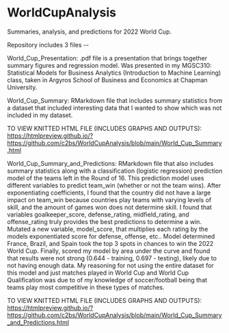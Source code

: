 # WorldCupAnalysis
Summaries, analysis, and predictions for 2022 World Cup.

Repository includes 3 files --

World_Cup_Presentation: .pdf file is a presentation that brings together summary figures and regression model. Was presented in my MGSC310: Statistical Models for Business Analytics (Introduction to Machine Learning) class, taken in Argyros School of Business and Economics at Chapman University.

World_Cup_Summary: RMarkdown file that includes summary statistics from a dataset that included interesting data that I wanted to show which was not included in my dataset. 

TO VIEW KNITTED HTML FILE (INCLUDES GRAPHS AND OUTPUTS): https://htmlpreview.github.io/?https://github.com/c2bs/WorldCupAnalysis/blob/main/World_Cup_Summary.html 

World_Cup_Summary_and_Predictions: RMarkdown file that also includes summary statistics along with a classification (logistic regression) prediction model of the teams left in the Round of 16. This prediction model uses different variables to predict team_win (whether or not the team wins). After exponentiating coefficients, I found that the country did not have a large impact on team_win because countries play teams with varying levels of skill, and the amount of games won does not determine skill. I found that variables goalkeeper_score, defense_rating, midfield_rating, and offense_rating truly provides the best predictions to determine a win. Mutated a new variable, model_score, that multiplies each rating by the models exponentiated score for defense, offense, etc.. Model determined France, Brazil, and Spain took the top 3 spots in chances to win the 2022 World Cup. Finally, scored my model by area under the curve and found that results were not strong (0.644 - training, 0.697 - testing), likely due to not having enough data. My reasoning for not using the entire dataset for this model and just matches played in World Cup and World Cup Qualification was due to of my knowledge of soccer/football being that teams play most competitive in these types of matches.   

TO VIEW KNITTED HTML FILE (INCLUDES GRAPHS AND OUTPUTS): https://htmlpreview.github.io/?https://github.com/c2bs/WorldCupAnalysis/blob/main/World_Cup_Summary_and_Predictions.html

